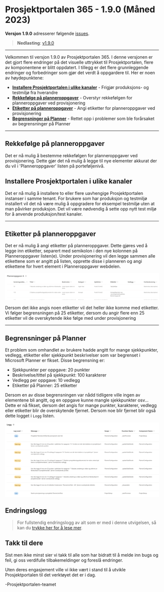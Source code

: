 # Prosjektportalen 365 - 1.9.0 (Måned 2023)

**Versjon 1.9.0** adresserer følgende [issues](https://github.com/Puzzlepart/prosjektportalen365/issues?q=is%3Aissue+is%3Aclosed+milestone%3A1.9).
> **Nedlasting**: [v1.9.0](https://github.com/Puzzlepart/prosjektportalen365/releases)

---

Velkommen til versjon 1.9.0 av Prosjektportalen 365. I denne versjonen er det gjort flere endringer på det visuelle uttrykket til Prosjektportalen, flere av komponentene er blitt oppdatert. I tillegg er det flere grunnleggende endringer og forbedringer som gjør det verdt å oppgardere til. Her er noen av høydepunktene:

- **[Installere Prosjektportalen i ulike kanaler](#installere-prosjektportalen-i-ulike-kanaler)** - Frigjør produksjons- og testmiljø fra hverandre
- **[Rekkefølge på planneroppgaver](#rekkefølge-på-planneroppgaver)** - Overstyr rekkefølgen for planneroppgaver ved provisjonering
- **[Etiketter på planneroppgaver](#etiketter-på-planneroppgaver)** - Angi etiketter for planneroppgaver ved provisjonering
- **[Begrensninger på Planner](#begrensninger-på-planner)** - Rettet opp i problemer som ble forårsaket av begrensninger på Planner

---

## Rekkefølge på planneroppgaver

Det er nå mulig å bestemme rekkefølgen for planneroppgaver ved provisjonering. Dette gjør det nå mulig å legge til nye elementer akkurat der du vil i 'Planneroppgaver' listen på porteføljenivå.

## Installere Prosjektportalen i ulike kanaler

Det er nå mulig å installere to eller flere uavhengige Prosjektportalen instanser i samme tenant. For brukere som har produksjon og testmiljø installert vil det nå være mulig å oppgradere for eksempel testmiljø uten at man påvirker produksjon. Det vil være nødvendig å sette opp nytt test miljø for å anvende produksjon/test kanaler.

---

## Etiketter på planneroppgaver

Det er nå mulig å angi etiketter på planneroppgaver. Dette gjøres ved å legge inn etiketter, separert med semikolon i den nye kolonnen på Planneroppgaver listen(e). Under provisjonering vil den legge sammen alle etikettene som er angitt på listen, opprette disse i planneren og angi etikettene for hvert element i Planneroppgaver webdelen.

![image](./assets/1.9/planneroppgaver-etiketter.png)

Dersom det ikke angis noen etiketter vil det heller ikke komme med etiketter. Vi følger begrensningen på 25 etiketter, dersom du angir flere enn 25 etiketter vil de overskytende ikke følge med under provisjonering

---

## Begrensninger på Planner

Et problem som omhandlet av brukere hadde angitt for mange sjekkpunkter, vedlegg, etiketter eller sjekkpunkt beskrivelser som var begrenset i Microsoft Planner er fikset. Disse begrensning er:

- Sjekkpunkter per oppgave: 20 punkter
- Beskrivelse/tittel på sjekkpunkt: 100 karakterer
- Vedlegg per oppgave: 10 vedlegg
- Etiketter på Planner: 25 etiketter

Dersom en av disse begrensningen var nådd tidligere ville ingen av elementene bli angitt, og en oppgave kunne mangle sjekkpunkter osv... Dette er nå fikset, dersom det angis for mange punkter, karakterer, vedlegg eller etiketter blir de overskytende fjernet. Dersom noe blir fjernet blir også dette logget i `Logg` listen.

![image](./assets/1.9/planner-begrensninger.png)

## Endringslogg

> For fullstendig endringslogg av alt som er med i denne utvigelsen, så kan du [trykke her for å lese mer](../CHANGELOG.md#190---tba).

## Takk til dere

Sist men ikke minst sier vi takk til alle som har bidratt til å melde inn bugs og feil, gi oss verdifulle tilbakemeldinger og foreslå endringer.

Uten deres engasjement ville vi ikke vært i stand til å utvikle Prosjektportalen til det verktøyet det er i dag.

-Prosjektportalen-teamet
